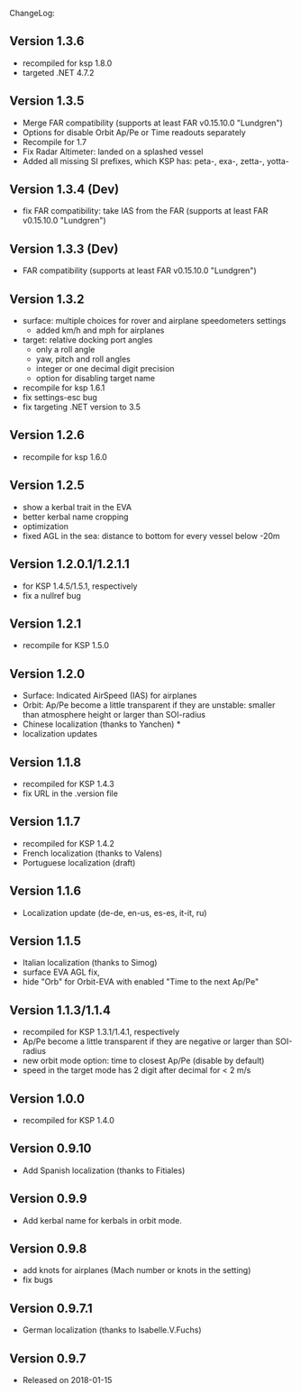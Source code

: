 ChangeLog:

## Version 1.3.6
 * recompiled for ksp 1.8.0
 * targeted .NET 4.7.2

## Version 1.3.5
 * Merge FAR compatibility (supports at least FAR v0.15.10.0 "Lundgren")
 * Options for disable Orbit Ap/Pe or Time readouts separately
 * Recompile for 1.7
 * Fix Radar Altimeter: landed on a splashed vessel
 * Added all missing SI prefixes, which KSP has: 
   peta-, exa-, zetta-, yotta-

## Version 1.3.4 (Dev)
 * fix FAR compatibility: take IAS from the FAR
   (supports at least FAR v0.15.10.0 "Lundgren")

## Version 1.3.3 (Dev)
 * FAR compatibility
   (supports at least FAR v0.15.10.0 "Lundgren")

## Version 1.3.2
 * surface: multiple choices for rover and airplane speedometers settings
   * added km/h and mph for airplanes
 * target: relative docking port angles
   * only a roll angle
   * yaw, pitch and roll angles
   * integer or one decimal digit precision
   * option for disabling target name
 * recompile for ksp 1.6.1
 * fix settings-esc bug
 * fix targeting .NET version to 3.5

## Version 1.2.6
 * recompile for ksp 1.6.0

## Version 1.2.5
 * show a kerbal trait in the EVA
 * better kerbal name cropping
 * optimization
 * fixed AGL in the sea: distance to bottom for every vessel below -20m  

## Version 1.2.0.1/1.2.1.1
 * for KSP 1.4.5/1.5.1, respectively
 * fix a nullref bug

## Version 1.2.1
 * recompile for KSP 1.5.0

## Version 1.2.0
 * Surface: Indicated AirSpeed (IAS) for airplanes
 * Orbit: Ap/Pe become a little transparent if they are unstable: smaller than atmosphere height or larger than SOI-radius
 * Chinese localization (thanks to Yanchen) * 
 * localization updates

## Version 1.1.8
 * recompiled for KSP 1.4.3
 * fix URL in the .version file

## Version 1.1.7
 * recompiled for KSP 1.4.2
 * French localization (thanks to Valens)
 * Portuguese localization (draft)

## Version 1.1.6
 * Localization update (de-de, en-us, es-es, it-it, ru)

## Version 1.1.5
 * Italian localization (thanks to Simog)
 * surface EVA AGL fix,
 * hide "Orb" for Orbit-EVA with enabled "Time to the next Ap/Pe"

## Version 1.1.3/1.1.4
 * recompiled for KSP 1.3.1/1.4.1, respectively
 * Ap/Pe become a little transparent if they are negative or larger than SOI-radius
 * new orbit mode option: time to closest Ap/Pe (disable by default)
 * speed in the target mode has 2 digit after decimal for < 2 m/s

## Version 1.0.0
 * recompiled for KSP 1.4.0

## Version 0.9.10
 * Add Spanish localization (thanks to Fitiales)

## Version 0.9.9
 * Add kerbal name for kerbals in orbit mode.

## Version 0.9.8
 * add knots for airplanes (Mach number or knots in the setting)
 * fix bugs

## Version 0.9.7.1
 * German localization (thanks to Isabelle.V.Fuchs)

## Version 0.9.7
 * Released on 2018-01-15
